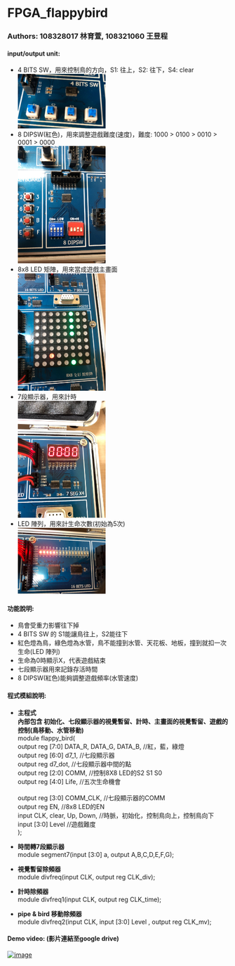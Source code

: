 # FPGA_flappybird

### Authors: 108328017 林育萱, 108321060 王昱程

#### input/output unit:
- 4 BITS SW，用來控制鳥的方向，S1: 往上，S2: 往下，S4: clear <br>
<img width="200" alt="image" src="https://github.com/YuXuan1216/FPGA_flappybird/blob/main/img/img5.jpg"><br>
- 8 DIPSW(紅色)，用來調整遊戲難度(速度)，難度: 1000 > 0100 > 0010 > 0001 > 0000 <br>
<img width="200" alt="image" src="https://github.com/YuXuan1216/FPGA_flappybird/blob/main/img/img4.jpg"> <br>
- 8x8 LED 矩陣，用來當成遊戲主畫面 <br>
<img width="200" alt="image" src="https://github.com/YuXuan1216/FPGA_flappybird/blob/main/img/img1.jpg"> <br>
- 7段顯示器，用來計時 <br>
<img width="200" alt="image" src="https://github.com/YuXuan1216/FPGA_flappybird/blob/main/img/img2.jpg"> <br>
- LED 陣列，用來計生命次數(初始為5次) <br>
<img width="200" alt="image" src="https://github.com/YuXuan1216/FPGA_flappybird/blob/main/img/img3.jpg"> <br>

#### 功能說明:
- 鳥會受重力影響往下掉
- 4 BITS SW 的 S1能讓鳥往上，S2能往下
- 紅色燈為鳥，綠色燈為水管，鳥不能撞到水管、天花板、地板，撞到就扣一次生命(LED 陣列)
- 生命為0時顯示X，代表遊戲結束
- 七段顯示器用來記錄存活時間
- 8 DIPSW(紅色)能夠調整遊戲頻率(水管速度)

#### 程式模組說明:

- **主程式** <br>
**內部包含 初始化、七段顯示器的視覺暫留、計時、主畫面的視覺暫留、遊戲的控制(鳥移動、水管移動)** <br>
module flappy_bird( <br>
output reg [7:0] DATA_R, DATA_G, DATA_B,  //紅，藍，綠燈<br>
output reg [6:0] d7_1,  //七段顯示器 <br>
output reg d7_dot, //七段顯示器中間的點 <br>
output reg [2:0] COMM, //控制8X8 LED的S2 S1 S0 <br>
output reg [4:0] Life, //五次生命機會 <br>					
output reg [3:0] COMM_CLK, //七段顯示器的COMM <br>
output reg EN, //8x8 LED的EN <br> 
input CLK, clear, Up, Down, //時脈，初始化，控制鳥向上，控制鳥向下 <br>
input [3:0] Level  //遊戲難度 <br>
); <br>

- **時間轉7段顯示器** <br>
module segment7(input [3:0] a, output A,B,C,D,E,F,G); <br>

- **視覺暫留除頻器** <br>
module divfreq(input CLK, output reg CLK_div); <br>

- **計時除頻器** <br>
module divfreq1(input CLK, output reg CLK_time); <br>

- **pipe & bird 移動除頻器** <br>
module divfreq2(input CLK, input [3:0] Level , output reg CLK_mv); <br>

#### Demo video: (影片連結至google drive)
<a href="https://drive.google.com/file/d/1bemiqWMOaZ0BtUVvmuVjIuR3JXAzb-wW/view?usp=sharing" title="Demo Video"><img width="200" alt="image" src="https://github.com/YuXuan1216/FPGA_flappybird/blob/main/img/img6.png"> <br>
